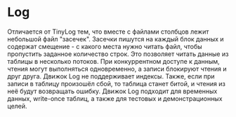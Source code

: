 # Log

Отличается от TinyLog тем, что вместе с файлами столбцов лежит небольшой файл "засечек". Засечки пишутся на каждый блок данных и содержат смещение - с какого места нужно читать файл, чтобы пропустить заданное количество строк. Это позволяет читать данные из таблицы в несколько потоков.
При конкуррентном доступе к данным, чтения могут выполняться одновременно, а записи блокируют чтения и друг друга.
Движок Log не поддерживает индексы. Также, если при записи в таблицу произошёл сбой, то таблица станет битой, и чтения из неё будут возвращать ошибку. Движок Log подходит для временных данных, write-once таблиц, а также для тестовых и демонстрационных целей.
